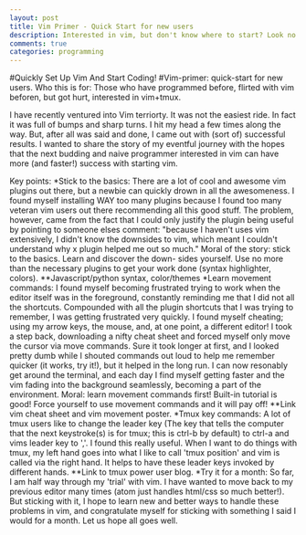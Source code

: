 ```yaml
---
layout: post
title: Vim Primer - Quick Start for new users
description: Interested in vim, but don't know where to start? Look no further!'
comments: true
categories: programming
---
```


#Quickly Set Up Vim And Start Coding!
#Vim-primer: quick-start for new users.
Who this is for: Those who have programmed before, flirted with vim beforen, but got hurt,
interested in vim+tmux.

I have recently ventured into Vim terriorty. It was not the easiest ride. In fact it
was full of bumps and sharp turns. I hit my head a few times along the way. But, after
all was said and done, I came out with (sort of) successful results. I wanted to share
the story of my eventful journey with the hopes that the next budding and naive
programmer interested in vim can have more (and faster!) success with starting vim.

Key points:
*Stick to the basics:
    There are a lot of cool and awesome vim plugins out there, but a newbie can quickly
    drown in all the awesomeness. I found myself installing WAY too many plugins because
    I found too many veteran vim users out there recommending all this good stuff. The
    problem, however, came from the fact that I could only justify the plugin being useful
    by pointing to someone elses comment: "because I haven't uses vim extensively, I didn't
    know the downsides to vim, which meant I couldn't understand why x plugin helped me
    out so much." Moral of the story: stick to the basics. Learn and discover the down-
    sides yourself. Use no more than the necessary plugins to get your work done (syntax
    highlighter, colors).
    **Javascript/python syntax, color/themes
*Learn movement commands:
    I found myself becoming frustrated trying to work when the editor itself was in the
    foreground, constantly reminding me that I did not all the shortcuts. Compounded with
    all the plugin shortcuts that I was trying to remember, I was getting frustrated very
    quickly. I found myself cheating; using my arrow keys, the mouse, and, at one point, a
    different editor! I took a step back, downloading a nifty cheat sheet and forced myself only
    move the cursor via move commands. Sure it took longer at first, and I looked pretty dumb
    while I shouted commands out loud to help me remember quicker (it works, try it!), but
    it helped in the long run. I can now resonably get around the terminal, and each day
    I find myself getting faster and the vim fading into the background seamlessly, becoming
    a part of the environment. Moral: learn movement commands first! Built-in tutorial is
    good! Force yourself to use movement commands and it will pay off!
    **Link vim cheat sheet and vim movement poster.
*Tmux key commands:
    A lot of tmux users like to change the leader key (The key that tells the computer that the
    next keystroke(s) is for tmux; this is ctrl-b by default) to ctrl-a and vims leader key to
    ','. I found this really useful. When I want to do things with tmux, my left hand goes into
    what I like to call 'tmux position' and vim is called via the right hand. It helps to have 
    these leader keys invoked by different hands.
    **Link to tmux power user blog.
*Try it for a month:
    So far, I am half way through my 'trial' with vim. I have wanted to move back to my previous
    editor many times (atom just handles html/css so much better!). But sticking with it, I hope
    to learn new and better ways to handle these problems in vim, and congratulate myself for
    sticking with something I said I would for a month. Let us hope all goes well.
